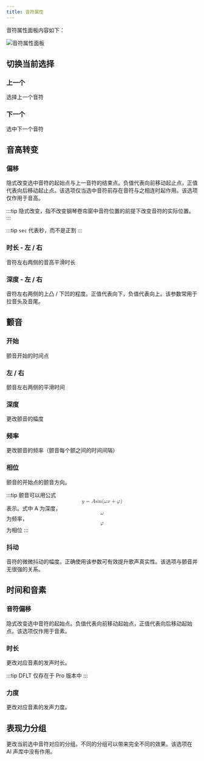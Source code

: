```yaml
---
title: 音符属性
---
```


音符属性面板内容如下：

![音符属性面板](/docs/main_docs/sidebar/note_properties/1.png)

## 切换当前选择

### 上一个

选择上一个音符

### 下一个

选中下一个音符

## 音高转变

### 偏移

隐式改变选中音符的起始点与上一音符的结束点。负值代表向前移动起止点，正值代表向后移动起止点。该选项仅当选中音符前存在音符与之相连时起作用。该选项仅作用于音高。

:::tip
隐式改变，指不改变钢琴卷帘窗中音符位置的前提下改变音符的实际位置。
:::

:::tip
`sec` 代表秒，而不是正割
:::

### 时长 - 左 / 右

音符左右两侧的音高平滑时长

### 深度 - 左 / 右

音符左右两侧的上凸 / 下凹的程度。正值代表向下，负值代表向上。该参数常用于拉音头及音尾。

## 颤音

### 开始

颤音开始的时间点

### 左 / 右

颤音左右两侧的平滑时间

### 深度

更改颤音的幅度

### 频率

更改颤音的频率（颤音每个颤之间的时间间隔）

### 相位

颤音的开始点的颤音方向。

:::tip
颤音可以用公式 <math xmlns="http://www.w3.org/1998/Math/MathML" display="block"><mi>y</mi><mo>=</mo><mi>A</mi><mi>sin</mi><mo data-mjx-texclass="NONE">⁡</mo><mo stretchy="false">(</mo><mi>ω</mi><mi>x</mi><mo>+</mo><mi>φ</mi><mo stretchy="false">)</mo></math> 表示。式中 A 为深度，<math xmlns="http://www.w3.org/1998/Math/MathML" display="block"><mi>ω</mi></math> 为频率，<math xmlns="http://www.w3.org/1998/Math/MathML" display="block"><mi>φ</mi></math> 为相位
:::

### 抖动

音符的微微抖动的幅度。正确使用该参数可有效提升歌声真实性。该选项与颤音并无很强的关系。

## 时间和音素

### 音符偏移

隐式改变选中音符的起始点。负值代表向前移动起始点，正值代表向后移动起始点。该选项仅作用于音素。

### 时长

更改对应音素的发声时长。

:::tip
DFLT 仅存在于 Pro 版本中
:::

### 力度

更改对应音素的发声力度。

## 表现力分组

更改当前选中音符对应的分组。不同的分组可以带来完全不同的效果。该选项在 AI 声库中没有作用。